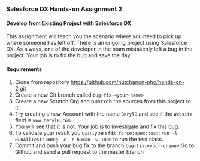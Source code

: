 ### Salesforce DX Hands-on Assignment 2

#### Develop from Existing Project with Salesforce DX

This assignment will teach you the scenario where you need to pick up where someone has left off. There is an ongoing project using Salesforce DX. As always, one of the developer in the team mistakenly left a bug in the project. Your job is to fix the bug and save the day.
  
#### Requirements
1. Clone from repository https://github.com/nutchanon-pho/hands-on-2.git
2. Create a new Git branch called `bug-fix-<your-name>`
3. Create a new Scratch Org and puszxch the sources from this project to it
4. Try creating a new Account with the name `Beryl8` and see if the `Website` field is `www.beryl8.com`
5. You will see that it is not. Your job is to investigate and fix this bug.
6. To validate your result you can type `sfdx force:apex:test:run -l RunAllTestsInOrg -c -r human -w 1000` to run the test class.
7. Commit and push your bug fix to the branch `bug-fix-<your-cname>`
Go to Github and send a pull request to the master branch
 
   
